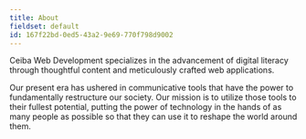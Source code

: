 ```yaml
---
title: About
fieldset: default
id: 167f22bd-0ed5-43a2-9e69-770f798d9002
---
```

Ceiba Web Development specializes in the advancement of digital literacy through thoughtful content and meticulously crafted web applications.

Our present era has ushered in communicative tools that have the power to fundamentally restructure our society. Our mission is to utilize those tools to their fullest potential, putting the power of technology in the hands of as many people as possible so that they can use it to reshape the world around them.